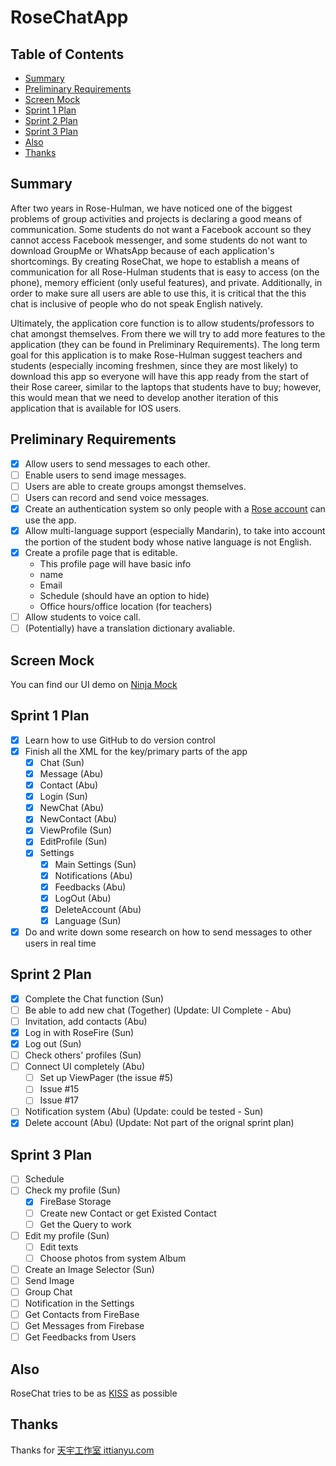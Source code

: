 # RoseChatApp

## Table of Contents
* [Summary](https://github.com/sunzhaoyuan/RoseChatApp#summary)
* [Preliminary Requirements](https://github.com/sunzhaoyuan/RoseChatApp#preliminary-requirements)
* [Screen Mock](https://github.com/sunzhaoyuan/RoseChatApp#screen-mock)
* [Sprint 1 Plan](https://github.com/sunzhaoyuan/RoseChatApp#sprint-1-plan)
* [Sprint 2 Plan](https://github.com/sunzhaoyuan/RoseChatApp#sprint-2-plan)
* [Sprint 3 Plan](https://github.com/sunzhaoyuan/RoseChatApp#sprint-3-plan)
* [Also](https://github.com/sunzhaoyuan/RoseChatApp#also)
* [Thanks](https://github.com/sunzhaoyuan/RoseChatApp#thanks)

## Summary
After two years in Rose-Hulman, we have noticed one of the biggest problems of group activities and projects is declaring a good means of communication. Some students do not want a Facebook account so they cannot access Facebook messenger, and some students do not want to download GroupMe or WhatsApp because of each application's shortcomings. By creating RoseChat, we hope to establish a means of communication for all Rose-Hulman students that is easy to access (on the phone), memory efficient (only useful features), and private. Additionally, in order to make sure all users are able to use this, it is critical that the this chat is inclusive of people who do not speak English natively.     
 
Ultimately, the application core function is to allow students/professors to chat amongst themselves. From there we will try to add more features to the application (they can be found in Preliminary Requirements). The long term goal for this application is to make Rose-Hulman suggest teachers and students (especially incoming freshmen, since they are most likely) to download this app so everyone will have this app ready from the start of their Rose career, similar to the laptops that students have to buy; however, this would mean that we need to develop another iteration of this application that is available for IOS users.

## Preliminary Requirements
- [x] Allow users to send messages to each other.
- [ ] Enable users to send image messages.
- [ ] Users are able to create groups amongst themselves.
- [ ] Users can record and send voice messages.
- [x] Create an authentication system so only people with a [Rose account](http://rose-hulman.edu/admissions-and-aid/contact-admissions.html) can use the app.
- [x] Allow multi-language support (especially Mandarin), to take into account the portion of the student body whose native language is not English.
- [x] Create a profile page that is editable.
    * This profile page will have basic info
    * name
    * Email
    * Schedule (should have an option to hide)
    * Office hours/office location (for teachers)
- [ ] Allow students to voice call.
- [ ] \(Potentially\) have a translation dictionary avaliable.

## Screen Mock
You can find our UI demo on [Ninja Mock](https://ninjamock.com/s/5FZF2) 

## Sprint 1 Plan
- [x] Learn how to use GitHub to do version control
- [x] Finish all the XML for the key/primary parts of the app
    - [x] Chat (Sun)
    - [x] Message (Abu)
    - [x] Contact (Abu)
    - [x] Login (Sun)
    - [x] NewChat (Abu)
    - [x] NewContact (Abu)
    - [x] ViewProfile (Sun)
    - [x] EditProfile (Sun)
    - [x] Settings
        - [x] Main Settings (Sun)
        - [x] Notifications (Abu)
        - [x] Feedbacks (Abu)
        - [x] LogOut (Abu)
        - [x] DeleteAccount (Abu)
        - [x] Language (Sun)
- [x] Do and write down some research on how to send messages to other users in real time

## Sprint 2 Plan
- [x] Complete the Chat function (Sun)
- [ ] Be able to add new chat (Together) (Update: UI Complete - Abu)
- [ ] Invitation, add contacts (Abu)
- [x] Log in with RoseFire (Sun)
- [x] Log out (Sun)
- [ ] Check others' profiles (Sun)
- [ ] Connect UI completely (Abu) 
    - [ ] Set up ViewPager (the issue #5)
    - [ ] Issue #15
    - [ ] Issue #17
- [ ] Notification system (Abu) (Update: could be tested - Sun)
- [x] Delete account (Abu) (Update: Not part of the orignal sprint plan)
 
## Sprint 3 Plan
- [ ] Schedule
- [ ] Check my profile (Sun)
    - [x] FireBase Storage 
    - [ ] Create new Contact or get Existed Contact
    - [ ] Get the Query to work
- [ ] Edit my profile (Sun)
    - [ ] Edit texts
    - [ ] Choose photos from system Album
- [ ] Create an Image Selector (Sun)
- [ ] Send Image
- [ ] Group Chat
- [ ] Notification in the Settings
- [ ] Get Contacts from FireBase
- [ ] Get Messages from Firebase
- [ ] Get Feedbacks from Users

## Also
RoseChat tries to be as [KISS](https://en.wikipedia.org/wiki/KISS_principle) as possible

## Thanks
Thanks for [天宇工作室 ittianyu.com](https://github.com/ittianyu/BottomNavigationViewEx)
